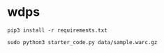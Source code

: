 # wdps

````
pip3 install -r requirements.txt

sudo python3 starter_code.py data/sample.warc.gz
````
